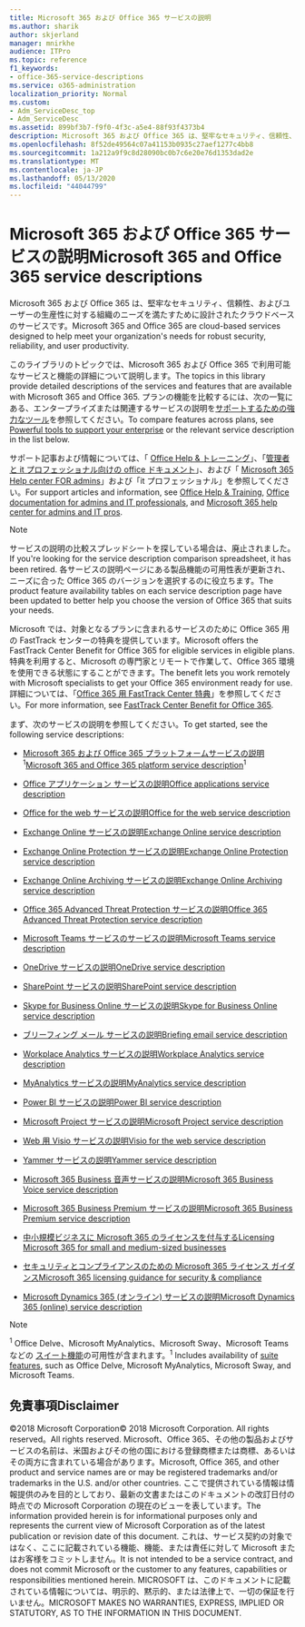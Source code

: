 ```yaml
---
title: Microsoft 365 および Office 365 サービスの説明
ms.author: sharik
author: skjerland
manager: mnirkhe
audience: ITPro
ms.topic: reference
f1_keywords:
- office-365-service-descriptions
ms.service: o365-administration
localization_priority: Normal
ms.custom:
- Adm_ServiceDesc_top
- Adm_ServiceDesc
ms.assetid: 899bf3b7-f9f0-4f3c-a5e4-88f93f4373b4
description: Microsoft 365 および Office 365 は、堅牢なセキュリティ、信頼性、およびユーザーの生産性に対する組織のニーズを満たすために設計されたクラウドベースのサービスです。
ms.openlocfilehash: 8f52de49564c07a41153b0935c27aef1277c4bb8
ms.sourcegitcommit: 1a212a9f9c8d28090bc0b7c6e20e76d1353dad2e
ms.translationtype: MT
ms.contentlocale: ja-JP
ms.lasthandoff: 05/13/2020
ms.locfileid: "44044799"
---
```

# <a name="microsoft-365-and-office-365-service-descriptions"></a><span data-ttu-id="e7cd2-103">Microsoft 365 および Office 365 サービスの説明</span><span class="sxs-lookup"><span data-stu-id="e7cd2-103">Microsoft 365 and Office 365 service descriptions</span></span> 

<span data-ttu-id="e7cd2-104">Microsoft 365 および Office 365 は、堅牢なセキュリティ、信頼性、およびユーザーの生産性に対する組織のニーズを満たすために設計されたクラウドベースのサービスです。</span><span class="sxs-lookup"><span data-stu-id="e7cd2-104">Microsoft 365 and Office 365 are cloud-based services designed to help meet your organization's needs for robust security, reliability, and user productivity.</span></span> 
  
<span data-ttu-id="e7cd2-105">このライブラリのトピックでは、Microsoft 365 および Office 365 で利用可能なサービスと機能の詳細について説明します。</span><span class="sxs-lookup"><span data-stu-id="e7cd2-105">The topics in this library provide detailed descriptions of the services and features that are available with Microsoft 365 and Office 365.</span></span> <span data-ttu-id="e7cd2-106">プランの機能を比較するには、次の一覧にある、エンタープライズまたは関連するサービスの説明を[サポートするための強力なツール](https://go.microsoft.com/fwlink/?LinkID=799177&amp;clcid=0x409)を参照してください。</span><span class="sxs-lookup"><span data-stu-id="e7cd2-106">To compare features across plans, see [Powerful tools to support your enterprise](https://go.microsoft.com/fwlink/?LinkID=799177&amp;clcid=0x409) or the relevant service description in the list below.</span></span> 
  
<span data-ttu-id="e7cd2-107">サポート記事および情報については、「 [Office Help & トレーニング](https://support.office.com/)」、「[管理者と it プロフェッショナル向けの office ドキュメント](https://docs.microsoft.com/office/)」、および「 [Microsoft 365 Help center FOR admins](https://docs.microsoft.com/microsoft-365/?view=o365-worldwide)」および「it プロフェッショナル」を参照してください。</span><span class="sxs-lookup"><span data-stu-id="e7cd2-107">For support articles and information, see [Office Help & Training](https://support.office.com/), [Office documentation for admins and IT professionals](https://docs.microsoft.com/office/), and [Microsoft 365 help center for admins and IT pros](https://docs.microsoft.com/microsoft-365/?view=o365-worldwide).</span></span>
  
> [!NOTE]
> <span data-ttu-id="e7cd2-108">サービスの説明の比較スプレッドシートを探している場合は、廃止されました。</span><span class="sxs-lookup"><span data-stu-id="e7cd2-108">If you're looking for the service description comparison spreadsheet, it has been retired.</span></span> <span data-ttu-id="e7cd2-109">各サービスの説明ページにある製品機能の可用性表が更新され、ニーズに合った Office 365 のバージョンを選択するのに役立ちます。</span><span class="sxs-lookup"><span data-stu-id="e7cd2-109">The product feature availability tables on each service description page have been updated to better help you choose the version of Office 365 that suits your needs.</span></span> 
  
<span data-ttu-id="e7cd2-110">Microsoft では、対象となるプランに含まれるサービスのために Office 365 用の FastTrack センターの特典を提供しています。</span><span class="sxs-lookup"><span data-stu-id="e7cd2-110">Microsoft offers the FastTrack Center Benefit for Office 365 for eligible services in eligible plans.</span></span> <span data-ttu-id="e7cd2-111">特典を利用すると、Microsoft の専門家とリモートで作業して、Office 365 環境を使用できる状態にすることができます。</span><span class="sxs-lookup"><span data-stu-id="e7cd2-111">The benefit lets you work remotely with Microsoft specialists to get your Office 365 environment ready for use.</span></span> <span data-ttu-id="e7cd2-112">詳細については、「[Office 365 用 FastTrack Center 特典](https://docs.microsoft.com/fasttrack/O365-fasttrack-benefit-for-office-365)」を参照してください。</span><span class="sxs-lookup"><span data-stu-id="e7cd2-112">For more information, see [FastTrack Center Benefit for Office 365](https://docs.microsoft.com/fasttrack/O365-fasttrack-benefit-for-office-365).</span></span>
  
<span data-ttu-id="e7cd2-113">まず、次のサービスの説明を参照してください。</span><span class="sxs-lookup"><span data-stu-id="e7cd2-113">To get started, see the following service descriptions:</span></span>
  
- <span data-ttu-id="e7cd2-114">[Microsoft 365 および Office 365 プラットフォームサービスの説明](office-365-platform-service-description/office-365-platform-service-description.md)<sup>1</sup></span><span class="sxs-lookup"><span data-stu-id="e7cd2-114">[Microsoft 365 and Office 365 platform service description](office-365-platform-service-description/office-365-platform-service-description.md)<sup>1</sup></span></span>

- [<span data-ttu-id="e7cd2-115">Office アプリケーション サービスの説明</span><span class="sxs-lookup"><span data-stu-id="e7cd2-115">Office applications service description</span></span>](office-applications-service-description/office-applications-service-description.md)

- [<span data-ttu-id="e7cd2-116">Office for the web サービスの説明</span><span class="sxs-lookup"><span data-stu-id="e7cd2-116">Office for the web service description</span></span>](office-online-service-description/office-online-service-description.md)

- [<span data-ttu-id="e7cd2-117">Exchange Online サービスの説明</span><span class="sxs-lookup"><span data-stu-id="e7cd2-117">Exchange Online service description</span></span>](exchange-online-service-description/exchange-online-service-description.md)

- [<span data-ttu-id="e7cd2-118">Exchange Online Protection サービスの説明</span><span class="sxs-lookup"><span data-stu-id="e7cd2-118">Exchange Online Protection service description</span></span>](exchange-online-protection-service-description/exchange-online-protection-service-description.md)

- [<span data-ttu-id="e7cd2-119">Exchange Online Archiving サービスの説明</span><span class="sxs-lookup"><span data-stu-id="e7cd2-119">Exchange Online Archiving service description</span></span>](exchange-online-archiving-service-description/exchange-online-archiving-service-description.md)

- [<span data-ttu-id="e7cd2-120">Office 365 Advanced Threat Protection サービスの説明</span><span class="sxs-lookup"><span data-stu-id="e7cd2-120">Office 365 Advanced Threat Protection service description</span></span>](office-365-advanced-threat-protection-service-description.md)

- [<span data-ttu-id="e7cd2-121">Microsoft Teams サービスのサービスの説明</span><span class="sxs-lookup"><span data-stu-id="e7cd2-121">Microsoft Teams service description</span></span>](teams-service-description.md)

- [<span data-ttu-id="e7cd2-122">OneDrive サービスの説明</span><span class="sxs-lookup"><span data-stu-id="e7cd2-122">OneDrive service description</span></span>](onedrive-for-business-service-description.md)

- [<span data-ttu-id="e7cd2-123">SharePoint サービスの説明</span><span class="sxs-lookup"><span data-stu-id="e7cd2-123">SharePoint service description</span></span>](sharepoint-online-service-description/sharepoint-online-service-description.md)

- [<span data-ttu-id="e7cd2-124">Skype for Business Online サービスの説明</span><span class="sxs-lookup"><span data-stu-id="e7cd2-124">Skype for Business Online service description</span></span>](skype-for-business-online-service-description/skype-for-business-online-service-description.md)

- [<span data-ttu-id="e7cd2-125">ブリーフィング メール サービスの説明</span><span class="sxs-lookup"><span data-stu-id="e7cd2-125">Briefing email service description</span></span>](briefing-service-description.md)

- [<span data-ttu-id="e7cd2-126">Workplace Analytics サービスの説明</span><span class="sxs-lookup"><span data-stu-id="e7cd2-126">Workplace Analytics service description</span></span>](workplace-analytics-service-description.md)

- [<span data-ttu-id="e7cd2-127">MyAnalytics サービスの説明</span><span class="sxs-lookup"><span data-stu-id="e7cd2-127">MyAnalytics service description</span></span>](mya-service-description.md)

- [<span data-ttu-id="e7cd2-128">Power BI サービスの説明</span><span class="sxs-lookup"><span data-stu-id="e7cd2-128">Power BI service description</span></span>](power-bi-service-description.md)

- [<span data-ttu-id="e7cd2-129">Microsoft Project サービスの説明</span><span class="sxs-lookup"><span data-stu-id="e7cd2-129">Microsoft Project service description</span></span>](project-online-service-description/project-online-service-description.md)

- [<span data-ttu-id="e7cd2-130">Web 用 Visio サービスの説明</span><span class="sxs-lookup"><span data-stu-id="e7cd2-130">Visio for the web service description</span></span>](visio-online-service-description/visio-online-service-description.md)

- [<span data-ttu-id="e7cd2-131">Yammer サービスの説明</span><span class="sxs-lookup"><span data-stu-id="e7cd2-131">Yammer service description</span></span>](yammer-service-description/yammer-service-description.md)

- [<span data-ttu-id="e7cd2-132">Microsoft 365 Business 音声サービスの説明</span><span class="sxs-lookup"><span data-stu-id="e7cd2-132">Microsoft 365 Business Voice service description</span></span>](microsoft-365-business-voice-service-description.md)

- [<span data-ttu-id="e7cd2-133">Microsoft 365 Business Premium サービスの説明</span><span class="sxs-lookup"><span data-stu-id="e7cd2-133">Microsoft 365 Business Premium service description</span></span>](microsoft-365-service-descriptions/microsoft-365-business-service-description.md)

- [<span data-ttu-id="e7cd2-134">中小規模ビジネスに Microsoft 365 のライセンスを付与する</span><span class="sxs-lookup"><span data-stu-id="e7cd2-134">Licensing Microsoft 365 for small and medium-sized businesses</span></span>](microsoft-365-service-descriptions/licensing-microsoft-365-in-smb.md)

- [<span data-ttu-id="e7cd2-135">セキュリティとコンプライアンスのための Microsoft 365 ライセンス ガイダンス</span><span class="sxs-lookup"><span data-stu-id="e7cd2-135">Microsoft 365 licensing guidance for security & compliance</span></span>](microsoft-365-service-descriptions/microsoft-365-tenantlevel-services-licensing-guidance/microsoft-365-security-compliance-licensing-guidance.md)

- [<span data-ttu-id="e7cd2-136">Microsoft Dynamics 365 (オンライン) サービスの説明</span><span class="sxs-lookup"><span data-stu-id="e7cd2-136">Microsoft Dynamics 365 (online) service description</span></span>](microsoft-dynamics-365-online-service-description.md)

> [!NOTE]
> <span data-ttu-id="e7cd2-137"><sup>1</sup> Office Delve、Microsoft MyAnalytics、Microsoft Sway、Microsoft Teams などの [スイート機能](https://docs.microsoft.com/office365/servicedescriptions/office-365-platform-service-description/office-365-suite-features)の可用性が含まれます。</span><span class="sxs-lookup"><span data-stu-id="e7cd2-137"><sup>1</sup> Includes availability of [suite features](https://docs.microsoft.com/office365/servicedescriptions/office-365-platform-service-description/office-365-suite-features), such as Office Delve, Microsoft MyAnalytics, Microsoft Sway, and Microsoft Teams.</span></span>
  
## <a name="disclaimer"></a><span data-ttu-id="e7cd2-138">免責事項</span><span class="sxs-lookup"><span data-stu-id="e7cd2-138">Disclaimer</span></span>

<span data-ttu-id="e7cd2-139">&copy;2018 Microsoft Corporation</span><span class="sxs-lookup"><span data-stu-id="e7cd2-139">&copy; 2018 Microsoft Corporation.</span></span> <span data-ttu-id="e7cd2-140">All rights reserved。</span><span class="sxs-lookup"><span data-stu-id="e7cd2-140">All rights reserved.</span></span> <span data-ttu-id="e7cd2-141">Microsoft、Office 365、その他の製品およびサービスの名前は、米国およびその他の国における登録商標または商標、あるいはその両方に含まれている場合があります。</span><span class="sxs-lookup"><span data-stu-id="e7cd2-141">Microsoft, Office 365, and other product and service names are or may be registered trademarks and/or trademarks in the U.S. and/or other countries.</span></span> <span data-ttu-id="e7cd2-142">ここで提供されている情報は情報提供のみを目的としており、最新の文書またはこのドキュメントの改訂日付の時点での Microsoft Corporation の現在のビューを表しています。</span><span class="sxs-lookup"><span data-stu-id="e7cd2-142">The information provided herein is for informational purposes only and represents the current view of Microsoft Corporation as of the latest publication or revision date of this document.</span></span> <span data-ttu-id="e7cd2-143">これは、サービス契約の対象ではなく、ここに記載されている機能、機能、または責任に対して Microsoft またはお客様をコミットしません。</span><span class="sxs-lookup"><span data-stu-id="e7cd2-143">It is not intended to be a service contract, and does not commit Microsoft or the customer to any features, capabilities or responsibilities mentioned herein.</span></span> <span data-ttu-id="e7cd2-144">MICROSOFT は、このドキュメントに記載されている情報については、明示的、黙示的、または法律上で、一切の保証を行いません。</span><span class="sxs-lookup"><span data-stu-id="e7cd2-144">MICROSOFT MAKES NO WARRANTIES, EXPRESS, IMPLIED OR STATUTORY, AS TO THE INFORMATION IN THIS DOCUMENT.</span></span>
 